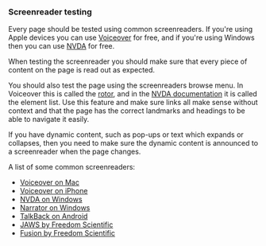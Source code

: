 ### Screenreader testing

Every page should be tested using common screenreaders. If you're using Apple devices you can use [Voiceover](https://www.apple.com/uk/accessibility/mac/vision/) for free, and if you're using Windows then you can use [NVDA](https://www.nvaccess.org/) for free.

When testing the screenreader you should make sure that every piece of content on the page is read out as expected.

You should also test the page using the screenreaders browse menu. In Voiceover this is called the [rotor](https://support.apple.com/en-gb/HT204783), and in the [NVDA documentation](https://www.nvaccess.org/files/nvda/documentation/userGuide.html) it is called the element list. Use this feature and make sure links all make sense without context and that the page has the correct landmarks and headings to be able to navigate it easily.

If you have dynamic content, such as pop-ups or text which expands or collapses, then you need to make sure the dynamic content is announced to a screenreader when the page changes.

A list of some common screenreaders:
- [Voiceover on Mac]()
- [Voiceover on iPhone](https://www.apple.com/uk/accessibility/iphone/vision/)
- [NVDA on Windows](https://www.nvaccess.org/)
- [Narrator on Windows](https://support.microsoft.com/en-us/windows/complete-guide-to-narrator-e4397a0d-ef4f-b386-d8ae-c172f109bdb1)
- [TalkBack on Android](https://support.google.com/accessibility/android/answer/6283677?hl=en-GB)
- [JAWS by Freedom Scientific](https://www.freedomscientific.com/products/software/jaws/)
- [Fusion by Freedom Scientific](https://www.zoomtext.com/products/zoomtext-fusion/)
